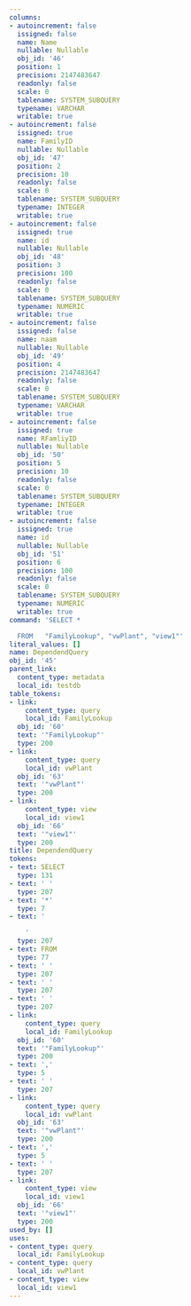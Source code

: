 ```yaml
---
columns:
- autoincrement: false
  issigned: false
  name: Name
  nullable: Nullable
  obj_id: '46'
  position: 1
  precision: 2147483647
  readonly: false
  scale: 0
  tablename: SYSTEM_SUBQUERY
  typename: VARCHAR
  writable: true
- autoincrement: false
  issigned: true
  name: FamilyID
  nullable: Nullable
  obj_id: '47'
  position: 2
  precision: 10
  readonly: false
  scale: 0
  tablename: SYSTEM_SUBQUERY
  typename: INTEGER
  writable: true
- autoincrement: false
  issigned: true
  name: id
  nullable: Nullable
  obj_id: '48'
  position: 3
  precision: 100
  readonly: false
  scale: 0
  tablename: SYSTEM_SUBQUERY
  typename: NUMERIC
  writable: true
- autoincrement: false
  issigned: false
  name: naam
  nullable: Nullable
  obj_id: '49'
  position: 4
  precision: 2147483647
  readonly: false
  scale: 0
  tablename: SYSTEM_SUBQUERY
  typename: VARCHAR
  writable: true
- autoincrement: false
  issigned: true
  name: RFamliyID
  nullable: Nullable
  obj_id: '50'
  position: 5
  precision: 10
  readonly: false
  scale: 0
  tablename: SYSTEM_SUBQUERY
  typename: INTEGER
  writable: true
- autoincrement: false
  issigned: true
  name: id
  nullable: Nullable
  obj_id: '51'
  position: 6
  precision: 100
  readonly: false
  scale: 0
  tablename: SYSTEM_SUBQUERY
  typename: NUMERIC
  writable: true
command: 'SELECT *

  FROM   "FamilyLookup", "vwPlant", "view1"'
literal_values: []
name: DependendQuery
obj_id: '45'
parent_link:
  content_type: metadata
  local_id: testdb
table_tokens:
- link:
    content_type: query
    local_id: FamilyLookup
  obj_id: '60'
  text: '"FamilyLookup"'
  type: 200
- link:
    content_type: query
    local_id: vwPlant
  obj_id: '63'
  text: '"vwPlant"'
  type: 200
- link:
    content_type: view
    local_id: view1
  obj_id: '66'
  text: '"view1"'
  type: 200
title: DependendQuery
tokens:
- text: SELECT
  type: 131
- text: ' '
  type: 207
- text: '*'
  type: 7
- text: '

    '
  type: 207
- text: FROM
  type: 77
- text: ' '
  type: 207
- text: ' '
  type: 207
- text: ' '
  type: 207
- link:
    content_type: query
    local_id: FamilyLookup
  obj_id: '60'
  text: '"FamilyLookup"'
  type: 200
- text: ','
  type: 5
- text: ' '
  type: 207
- link:
    content_type: query
    local_id: vwPlant
  obj_id: '63'
  text: '"vwPlant"'
  type: 200
- text: ','
  type: 5
- text: ' '
  type: 207
- link:
    content_type: view
    local_id: view1
  obj_id: '66'
  text: '"view1"'
  type: 200
used_by: []
uses:
- content_type: query
  local_id: FamilyLookup
- content_type: query
  local_id: vwPlant
- content_type: view
  local_id: view1
---
```

